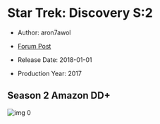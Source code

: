 # Star Trek: Discovery S:2

* Author: aron7awol

* [Forum Post](https://www.avsforum.com/threads/bass-eq-for-filtered-movies.2995212/post-57657252)

* Release Date: 2018-01-01
* Production Year: 2017

## Season 2 Amazon DD+

![img 0](https://i.imgur.com/8QVgyg0.jpg)

